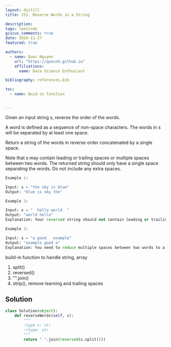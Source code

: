 ```yaml
---
layout: distill
title: 151. Reverse Words in a String

description: 
tags: leetcode
giscus_comments: true
date: 2024-11-27
featured: true

authors:
  - name: Quoc Nguyen
    url: "https://quocnh.github.io"
    affiliations:
      name: Data Science Enthusiast

bibliography: references.bib

toc:
  - name: Buid-in function


---
```


Given an input string s, reverse the order of the words.

A word is defined as a sequence of non-space characters. The words in s will be separated by at least one space.

Return a string of the words in reverse order concatenated by a single space.

Note that s may contain leading or trailing spaces or multiple spaces between two words. The returned string should only have a single space separating the words. Do not include any extra spaces.

 
```python
Example 1:

Input: s = "the sky is blue"
Output: "blue is sky the"

Example 2:

Input: s = "  hello world  "
Output: "world hello"
Explanation: Your reversed string should not contain leading or trailing spaces.

Example 3:

Input: s = "a good   example"
Output: "example good a"
Explanation: You need to reduce multiple spaces between two words to a single space in the reversed string.
```
build-in function to handle string, array
1. split()
2. reversed()
3. "".join()
4. strip(), remove learning and trailing spaces

## Solution
```python
class Solution(object):
    def reverseWords(self, s):
        """
        :type s: str
        :rtype: str
        """
        return " ".join(reversed(s.split()))
```
 
